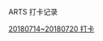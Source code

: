 ARTS 打卡记录

<a href="https://github.com/renpeng00/keep-ARTS/blob/master/ARTS_20180714~20180720.md%C3%B8">20180714~20180720 打卡</a>
